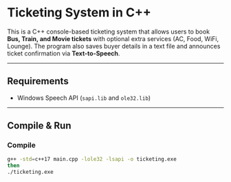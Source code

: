 # Ticketing System in C++

This is a C++ console-based ticketing system that allows users to book **Bus, Train, and Movie tickets** with optional extra services (AC, Food, WiFi, Lounge). The program also saves buyer details in a text file and announces ticket confirmation via **Text-to-Speech**.

---

## Requirements


- Windows Speech API (`sapi.lib` and `ole32.lib`)

---

## Compile & Run


### Compile
```bash
g++ -std=c++17 main.cpp -lole32 -lsapi -o ticketing.exe
then
./ticketing.exe

